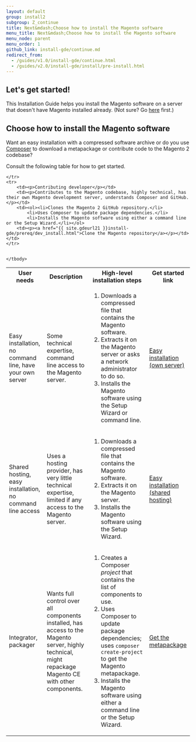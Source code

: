 ```yaml
---
layout: default
group: install2
subgroup: Z_continue
title: Next&mdash;Choose how to install the Magento software
menu_title: Next&mdash;Choose how to install the Magento software
menu_node: parent
menu_order: 1
github_link: install-gde/continue.md
redirect_from: 
  - /guides/v1.0/install-gde/continue.html
  - /guides/v2.0/install-gde/install/pre-install.html
---
```


## Let's get started!
This Installation Guide helps you install the Magento software on a server that doesn't have Magento installed already. (Not sure? Go <a href="{{ site.gdeurl21 }}install-gde/basics/basics_magento-installed.html">here</a> first.)

<h2 id="install-overview-audience">Choose how to install the Magento software</h2>
Want an easy installation with a compressed software archive or do you use <a href="https://getcomposer.org/doc/00-intro.md" target="_blank">Composer</a> to download a metapackage or contribute code to the Magento 2 codebase?

Consult the following table for how to get started.

<table>
	<!-- <col width="25%">
	<col width="65%">
	<col width="10%"> -->
	<tbody>
		<tr>
			<th>User needs</th>
			<th>Description</th>
			<th>High-level installation steps</th>
			<th>Get started link</th>
		</tr>
	<tr>
		<td><p>Easy installation, no command line, have your own server</p></td>
		<td><p>Some technical expertise, command line access to the Magento server.</p></td>
		<td><ol><li>Downloads a compressed file that contains the Magento software.</li>
			<li>Extracts it on the Magento server or asks a network administrator to do so.</li>
			<li>Installs the Magento software using the Setup Wizard or command line.</li></ol>
		</td>
		<td><p><a href="{{ site.gdeurl21 }}install-gde/prereq/zip_install.html">Easy installation (own server)</a></p></td>
	</tr>
	<tr>
		<td><p>Shared hosting, easy installation, no command line access</p></td>
		<td><p>Uses a hosting provider, has very little technical expertise, limited if any access to the Magento server.</p></td>
		<td><ol><li>Downloads a compressed file that contains the Magento software.</li>
			<li>Extracts it on the Magento server.</li>
			<li>Installs the Magento software using the Setup Wizard.</li></ol>
		</td>
		<td><p><a href="{{ site.gdeurl21 }}install-gde/install/hosted/hosted_start.html">Easy installation (shared hosting)</a></p></td>
	</tr>
	<tr>
		<td><p>Integrator, packager</p></td>
		<td><p>Wants full control over all components installed, has access to the Magento server, highly technical, might repackage Magento CE with other components.</p></td>
		<td><ol><li>Creates a Composer <em>project</em> that contains the list of components to use.</li>
			<li>Uses Composer to update package dependencies; uses <code>composer create-project</code> to get the Magento metapackage.</li>
			<li>Installs the Magento software using either a command line or the Setup Wizard.</li></ol>
		<td><p><a href="{{ site.gdeurl21 }}install-gde/prereq/integrator_install.html">Get the metapackage</a></p></td>
	</td>

	</tr>
	<tr>
		<td><p>Contributing developer</p></td>
		<td><p>Contributes to the Magento codebase, highly technical, has their own Magento development server, understands Composer and GitHub.</p></td>
		<td><ol><li>Clones the Magento 2 GitHub repository.</li>
			<li>Uses Composer to update package dependencies.</li>
			<li>Installs the Magento software using either a command line or the Setup Wizard.</li></ol>
		<td><p><a href="{{ site.gdeurl21 }}install-gde/prereq/dev_install.html">Clone the Magento repository</a></p></td>
	</td>
	</tr>
	
	
	</tbody>
</table>
